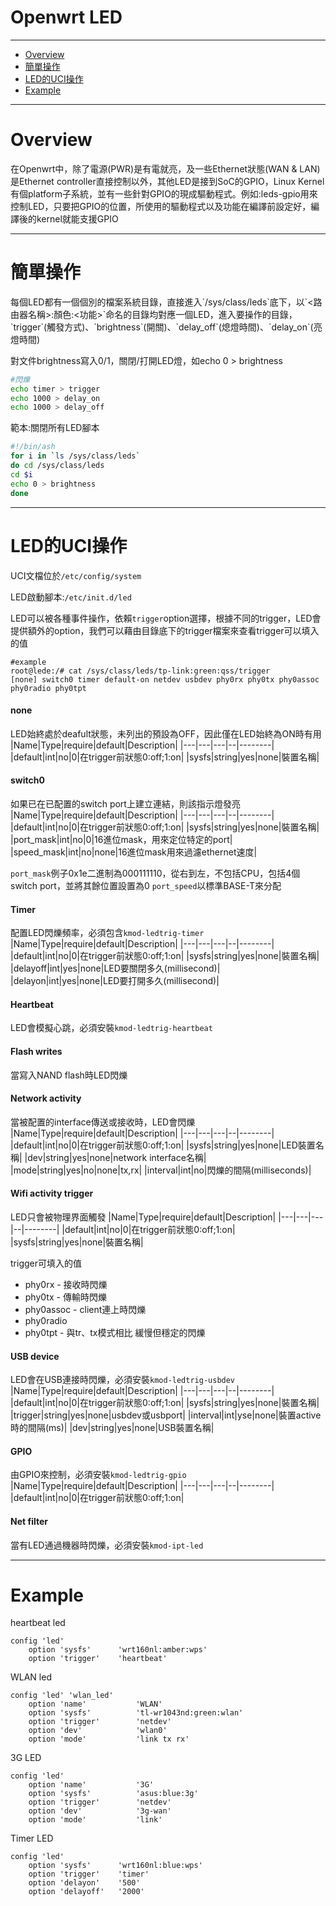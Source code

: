# Openwrt LED

----

+ [Overview](#overview)
+ [簡單操作](#easy)
+ [LED的UCI操作](#uci)
+ [Example](#example)

----

<h1 id="overview">Overview</h1>

在Openwrt中，除了電源(PWR)是有電就亮，及一些Ethernet狀態(WAN & LAN)是Ethernet controller直接控制以外，其他LED是接到SoC的GPIO，Linux Kernel有個platform子系統，並有一些針對GPIO的現成驅動程式。例如:leds-gpio用來控制LED，只要把GPIO的位置，所使用的驅動程式以及功能在編譯前設定好，編譯後的kernel就能支援GPIO

-----

<h1 id="easy">簡單操作</h1>
每個LED都有一個個別的檔案系統目錄，直接進入`/sys/class/leds`底下，以`<路由器名稱>:顏色:<功能>`命名的目錄均對應一個LED，進入要操作的目錄，`trigger`(觸發方式)、`brightness`(開關)、`delay_off`(熄燈時間)、`delay_on`(亮燈時間)

對文件brightness寫入0/1，關閉/打開LED燈，如echo 0 > brightness
```bash
#閃爍
echo timer > trigger
echo 1000 > delay_on
echo 1000 > delay_off
```

範本:關閉所有LED腳本
```bash
#!/bin/ash
for i in `ls /sys/class/leds` 
do cd /sys/class/leds 
cd $i 
echo 0 > brightness
done
```

----

<h1 id="uci">LED的UCI操作</h1>

UCI文檔位於`/etc/config/system`

LED啟動腳本:`/etc/init.d/led`

LED可以被各種事件操作，依賴`trigger`option選擇，根據不同的trigger，LED會提供額外的option，我們可以藉由目錄底下的trigger檔案來查看trigger可以填入的值
```
#example
root@lede:/# cat /sys/class/leds/tp-link:green:qss/trigger
[none] switch0 timer default-on netdev usbdev phy0rx phy0tx phy0assoc phy0radio phy0tpt 
```

#### none
LED始終處於deafult狀態，未列出的預設為OFF，因此僅在LED始終為ON時有用
|Name|Type|require|default|Description|
|---|---|---|--|--------|
|default|int|no|0|在trigger前狀態0:off;1:on|
|sysfs|string|yes|none|裝置名稱|

#### switch0
如果已在已配置的switch port上建立連結，則該指示燈發亮
|Name|Type|require|default|Description|
|---|---|---|--|--------|
|default|int|no|0|在trigger前狀態0:off;1:on|
|sysfs|string|yes|none|裝置名稱|
|port_mask|int|no|0|16進位mask，用來定位特定的port|
|speed_mask|int|no|none|16進位mask用來過濾ethernet速度|

`port_mask`例子0x1e二進制為000111110，從右到左，不包括CPU，包括4個switch port，並將其餘位置設置為0
`port_speed`以標準BASE-T來分配

#### Timer
配置LED閃爍頻率，必須包含`kmod-ledtrig-timer`
|Name|Type|require|default|Description|
|---|---|---|--|--------|
|default|int|no|0|在trigger前狀態0:off;1:on|
|sysfs|string|yes|none|裝置名稱|
|delayoff|int|yes|none|LED要關閉多久(millisecond)|
|delayon|int|yes|none|LED要打開多久(millisecond)|

#### Heartbeat
LED會模擬心跳，必須安裝`kmod-ledtrig-heartbeat`

#### Flash writes
當寫入NAND flash時LED閃爍

#### Network activity
當被配置的interface傳送或接收時，LED會閃爍
|Name|Type|require|default|Description|
|---|---|---|--|--------|
|default|int|no|0|在trigger前狀態0:off;1:on|
|sysfs|string|yes|none|LED裝置名稱|
|dev|string|yes|none|network interface名稱|
|mode|string|yes|no|none|tx,rx|
|interval|int|no|閃爍的間隔(milliseconds)|

#### Wifi activity trigger
LED只會被物理界面觸發
|Name|Type|require|default|Description|
|---|---|---|--|--------|
|default|int|no|0|在trigger前狀態0:off;1:on|
|sysfs|string|yes|none|裝置名稱|

trigger可填入的值
+ phy0rx - 接收時閃爍
+ phy0tx - 傳輸時閃爍
+ phy0assoc - client連上時閃爍
+ phy0radio 
+ phy0tpt - 與tr、tx模式相比 緩慢但穩定的閃爍

#### USB device
LED會在USB連接時閃爍，必須安裝`kmod-ledtrig-usbdev`
|Name|Type|require|default|Description|
|---|---|---|--|--------|
|default|int|no|0|在trigger前狀態0:off;1:on|
|sysfs|string|yes|none|裝置名稱|
|trigger|string|yes|none|usbdev或usbport|
|interval|int|yse|none|裝置active時的間隔(ms)|
|dev|string|yes|none|USB裝置名稱|

#### GPIO
由GPIO來控制，必須安裝`kmod-ledtrig-gpio`
|Name|Type|require|default|Description|
|---|---|---|--|--------|
|default|int|no|0|在trigger前狀態0:off;1:on|

#### Net filter
當有LED通過機器時閃爍，必須安裝`kmod-ipt-led`

-------

<h1 id="example">Example</h1>

heartbeat led
```
config 'led'
	option 'sysfs'		'wrt160nl:amber:wps'
	option 'trigger'	'heartbeat'
```

WLAN led
```
config 'led' 'wlan_led'
	option 'name'           'WLAN'
	option 'sysfs'          'tl-wr1043nd:green:wlan'
	option 'trigger'        'netdev'
	option 'dev'            'wlan0'
	option 'mode'           'link tx rx'
```

3G LED
```
config 'led'
	option 'name'           '3G'
	option 'sysfs'          'asus:blue:3g'
	option 'trigger'        'netdev'
	option 'dev'            '3g-wan'
	option 'mode'           'link'
```

Timer LED
```
config 'led'
	option 'sysfs'		'wrt160nl:blue:wps'
	option 'trigger'	'timer'
	option 'delayon'	'500'
	option 'delayoff'	'2000'
```
